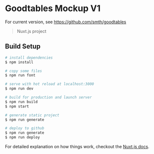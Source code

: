 # Goodtables Mockup V1

For current version, see https://github.com/smth/goodtables

> Nuxt.js project

## Build Setup

``` bash
# install dependencies
$ npm install

# copy some files
$ npm run font

# serve with hot reload at localhost:3000
$ npm run dev

# build for production and launch server
$ npm run build
$ npm start

# generate static project
$ npm run generate

# deploy to github
$ npm run generate
$ npm run deploy
```

For detailed explanation on how things work, checkout the [Nuxt.js docs](https://github.com/nuxt/nuxt.js).
